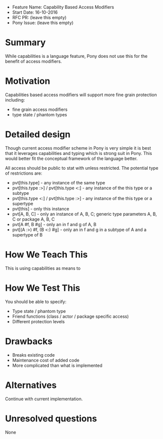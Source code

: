 - Feature Name: Capability Based Access Modifiers
- Start Date: 16-10-2016
- RFC PR: (leave this empty)
- Pony Issue: (leave this empty)

# Summary

While capabilities is a language feature, Pony does not use this for the benefit of access modifiers.

# Motivation

Capabilities based access modifiers will support more fine grain protection including:

 - fine grain access modifiers
 - type state / phantom types

# Detailed design

Though current access modifier scheme in Pony is very simple it is best that it 
leverages capabilities and typing which is strong suit in Pony. This would better 
fit the conceptual framework of the language better.

All access should be public to stat with unless restricted. The potential type of 
restrictions are:

- pvt[this.type] - any instance of the same type
- pvt[this.type :>] / pvt[this.type <:] - any instance of the this type or a subtype
- pvt[this.type <:] / pvt[this.type :>] - any instance of the this type or a supertype
- pvt[this] - only this instance
- pvt[A, B, C] - only an instance of A, B, C; generic type parameters A, B, C or package A, B, C
- pvt[A #f, B #g] - only an in f and g of A, B
- pvt[(A :>) #f, (B <:) #g] - only an in f and g in a subtype of A and a supertype of B

# How We Teach This

This is using capabilities as means to 

# How We Test This

You should be able to specify:

- Type state / phantom type 
- Friend functions (class / actor / package specific access)
- Different protection levels

# Drawbacks

* Breaks existing code
* Maintenance cost of added code
* More complicated than what is implemented

# Alternatives

Continue with current implementation.

# Unresolved questions

None
